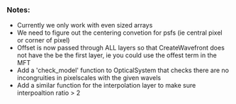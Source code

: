 ### Notes:
- Currently we only work with even sized arrays
- We need to figure out the centering convetion for psfs (ie central pixel or corner of pixel)
- Offset is now passed through ALL layers so that CreateWavefront does not have the be the first layer, ie you could use the offest term in the MFT
- Add a 'check_model' function to OpticalSystem that checks there are no incongruities in pixelscales with the given wavels
- Add a similar function for the interpolation layer to make sure interpoaltion ratio > 2